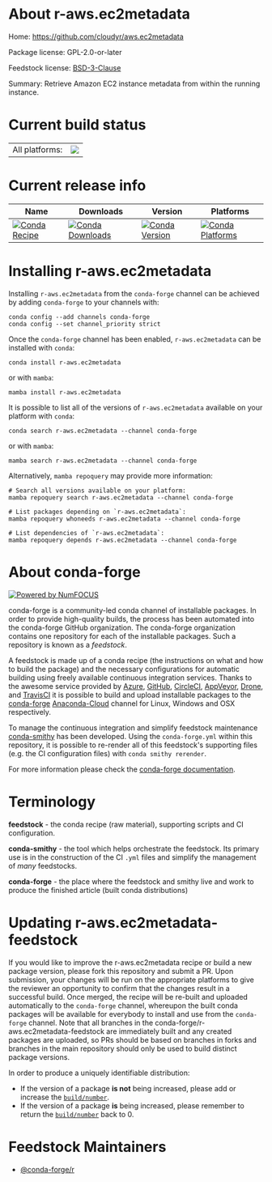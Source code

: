 About r-aws.ec2metadata
=======================

Home: https://github.com/cloudyr/aws.ec2metadata

Package license: GPL-2.0-or-later

Feedstock license: [BSD-3-Clause](https://github.com/conda-forge/r-aws.ec2metadata-feedstock/blob/main/LICENSE.txt)

Summary: Retrieve Amazon EC2 instance metadata from within the running instance.

Current build status
====================


<table><tr><td>All platforms:</td>
    <td>
      <a href="https://dev.azure.com/conda-forge/feedstock-builds/_build/latest?definitionId=3334&branchName=main">
        <img src="https://dev.azure.com/conda-forge/feedstock-builds/_apis/build/status/r-aws.ec2metadata-feedstock?branchName=main">
      </a>
    </td>
  </tr>
</table>

Current release info
====================

| Name | Downloads | Version | Platforms |
| --- | --- | --- | --- |
| [![Conda Recipe](https://img.shields.io/badge/recipe-r--aws.ec2metadata-green.svg)](https://anaconda.org/conda-forge/r-aws.ec2metadata) | [![Conda Downloads](https://img.shields.io/conda/dn/conda-forge/r-aws.ec2metadata.svg)](https://anaconda.org/conda-forge/r-aws.ec2metadata) | [![Conda Version](https://img.shields.io/conda/vn/conda-forge/r-aws.ec2metadata.svg)](https://anaconda.org/conda-forge/r-aws.ec2metadata) | [![Conda Platforms](https://img.shields.io/conda/pn/conda-forge/r-aws.ec2metadata.svg)](https://anaconda.org/conda-forge/r-aws.ec2metadata) |

Installing r-aws.ec2metadata
============================

Installing `r-aws.ec2metadata` from the `conda-forge` channel can be achieved by adding `conda-forge` to your channels with:

```
conda config --add channels conda-forge
conda config --set channel_priority strict
```

Once the `conda-forge` channel has been enabled, `r-aws.ec2metadata` can be installed with `conda`:

```
conda install r-aws.ec2metadata
```

or with `mamba`:

```
mamba install r-aws.ec2metadata
```

It is possible to list all of the versions of `r-aws.ec2metadata` available on your platform with `conda`:

```
conda search r-aws.ec2metadata --channel conda-forge
```

or with `mamba`:

```
mamba search r-aws.ec2metadata --channel conda-forge
```

Alternatively, `mamba repoquery` may provide more information:

```
# Search all versions available on your platform:
mamba repoquery search r-aws.ec2metadata --channel conda-forge

# List packages depending on `r-aws.ec2metadata`:
mamba repoquery whoneeds r-aws.ec2metadata --channel conda-forge

# List dependencies of `r-aws.ec2metadata`:
mamba repoquery depends r-aws.ec2metadata --channel conda-forge
```


About conda-forge
=================

[![Powered by
NumFOCUS](https://img.shields.io/badge/powered%20by-NumFOCUS-orange.svg?style=flat&colorA=E1523D&colorB=007D8A)](https://numfocus.org)

conda-forge is a community-led conda channel of installable packages.
In order to provide high-quality builds, the process has been automated into the
conda-forge GitHub organization. The conda-forge organization contains one repository
for each of the installable packages. Such a repository is known as a *feedstock*.

A feedstock is made up of a conda recipe (the instructions on what and how to build
the package) and the necessary configurations for automatic building using freely
available continuous integration services. Thanks to the awesome service provided by
[Azure](https://azure.microsoft.com/en-us/services/devops/), [GitHub](https://github.com/),
[CircleCI](https://circleci.com/), [AppVeyor](https://www.appveyor.com/),
[Drone](https://cloud.drone.io/welcome), and [TravisCI](https://travis-ci.com/)
it is possible to build and upload installable packages to the
[conda-forge](https://anaconda.org/conda-forge) [Anaconda-Cloud](https://anaconda.org/)
channel for Linux, Windows and OSX respectively.

To manage the continuous integration and simplify feedstock maintenance
[conda-smithy](https://github.com/conda-forge/conda-smithy) has been developed.
Using the ``conda-forge.yml`` within this repository, it is possible to re-render all of
this feedstock's supporting files (e.g. the CI configuration files) with ``conda smithy rerender``.

For more information please check the [conda-forge documentation](https://conda-forge.org/docs/).

Terminology
===========

**feedstock** - the conda recipe (raw material), supporting scripts and CI configuration.

**conda-smithy** - the tool which helps orchestrate the feedstock.
                   Its primary use is in the construction of the CI ``.yml`` files
                   and simplify the management of *many* feedstocks.

**conda-forge** - the place where the feedstock and smithy live and work to
                  produce the finished article (built conda distributions)


Updating r-aws.ec2metadata-feedstock
====================================

If you would like to improve the r-aws.ec2metadata recipe or build a new
package version, please fork this repository and submit a PR. Upon submission,
your changes will be run on the appropriate platforms to give the reviewer an
opportunity to confirm that the changes result in a successful build. Once
merged, the recipe will be re-built and uploaded automatically to the
`conda-forge` channel, whereupon the built conda packages will be available for
everybody to install and use from the `conda-forge` channel.
Note that all branches in the conda-forge/r-aws.ec2metadata-feedstock are
immediately built and any created packages are uploaded, so PRs should be based
on branches in forks and branches in the main repository should only be used to
build distinct package versions.

In order to produce a uniquely identifiable distribution:
 * If the version of a package **is not** being increased, please add or increase
   the [``build/number``](https://docs.conda.io/projects/conda-build/en/latest/resources/define-metadata.html#build-number-and-string).
 * If the version of a package **is** being increased, please remember to return
   the [``build/number``](https://docs.conda.io/projects/conda-build/en/latest/resources/define-metadata.html#build-number-and-string)
   back to 0.

Feedstock Maintainers
=====================

* [@conda-forge/r](https://github.com/conda-forge/r/)

